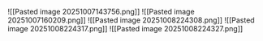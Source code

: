 ![[Pasted image 20251007143756.png]]
![[Pasted image 20251007160209.png]]
![[Pasted image 20251008224308.png]]
![[Pasted image 20251008224317.png]]
![[Pasted image 20251008224327.png]]
